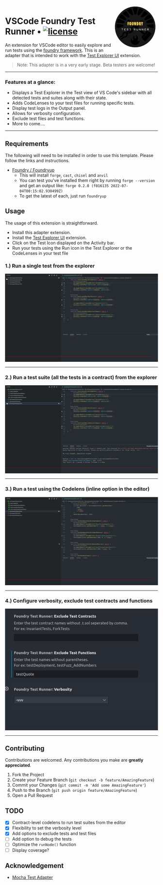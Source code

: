 <img align="right" width="150" height="150" top="100" src="./assets/logo.png">

# VSCode Foundry Test Runner • [![license](https://img.shields.io/badge/MIT-brown.svg?label=license)](https://github.com/PraneshASP/vscode-foundry-test-adapter/blob/main/LICENSE)

An extension for VSCode editor to easily explore and run tests using the [foundry framework](https://github.com/gakonst/foundry). This is an adapter that is intended to work with the [Test Explorer UI](https://marketplace.visualstudio.com/items?itemName=hbenl.vscode-test-explorer) extension.

> Note: This adapter is in a very early stage. Beta testers are welcome!

---

### Features at a glance:

- Displays a Test Explorer in the Test view of VS Code's sidebar with all detected tests and suites along with their state.
- Adds CodeLenses to your test files for running specific tests.
- Display test logs in the Output panel.
- Allows for verbosity configuration.
- Exclude test files and test functions.
- More to come....

---

## Requirements

The following will need to be installed in order to use this template. Please follow the links and instructions.

- [Foundry / Foundryup](https://github.com/gakonst/foundry)
  - This will install `forge`, `cast`, `chisel` and `anvil`
  - You can test you've installed them right by running `forge --version` and get an output like: `forge 0.2.0 (f016135 2022-07-04T00:15:02.930499Z)`
  - To get the latest of each, just run `foundryup`

## Usage

The usage of this extension is straightforward.

- Install this adapter extension.
- Install the [Test Explorer UI](https://marketplace.visualstudio.com/items?itemName=hbenl.vscode-test-explorer) extension.
- Click on the Test Icon displayed on the Activity bar.
- Run your tests using the Run icon in the Test Explorer or the CodeLenses in your test file

### 1.) Run a single test from the explorer

<img src="./assets/single_test.gif" />

---

### 2.) Run a test suite (all the tests in a contract) from the explorer

<img src="./assets/run_suite.gif" />

---

### 3.) Run a test using the Codelens (inline option in the editor)

<img src="./assets/codelens.gif" />

---

### 4.) Configure verbosity, exclude test contracts and functions

<img src="./assets/settings.png" />

---

<!-- CONTRIBUTING -->

## Contributing

Contributions are welcomed. Any contributions you make are **greatly appreciated**.

1. Fork the Project
2. Create your Feature Branch (`git checkout -b feature/AmazingFeature`)
3. Commit your Changes (`git commit -m 'Add some AmazingFeature'`)
4. Push to the Branch (`git push origin feature/AmazingFeature`)
5. Open a Pull Request

<!-- TODO -->

## TODO

- [x] Contract-level codelens to run test suites from the editor
- [x] Flexibility to set the verbosity level
- [x] Add options to exclude tests and test files
- [ ] Add option to debug the tests
- [ ] Optimize the `runNode()` function
- [ ] Display coverage?

## Acknowledgement

- [Mocha Test Adapter](https://github.com/hbenl/vscode-mocha-test-adapter)

